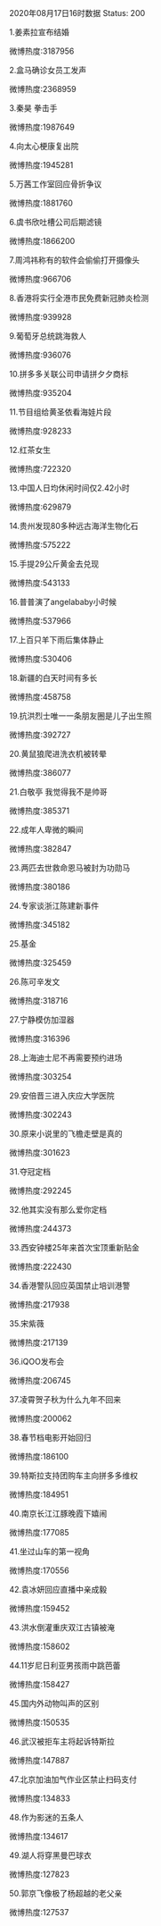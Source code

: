 2020年08月17日16时数据
Status: 200

1.姜素拉宣布结婚

微博热度:3187956

2.盒马确诊女员工发声

微博热度:2368959

3.秦昊 拳击手

微博热度:1987649

4.向太心梗康复出院

微博热度:1945281

5.万茜工作室回应骨折争议

微博热度:1881760

6.虞书欣吐槽公司后期滤镜

微博热度:1866200

7.周鸿祎称有的软件会偷偷打开摄像头

微博热度:966706

8.香港将实行全港市民免费新冠肺炎检测

微博热度:939928

9.葡萄牙总统跳海救人

微博热度:936076

10.拼多多关联公司申请拼夕夕商标

微博热度:935204

11.节目组给黄圣依看海娃片段

微博热度:928233

12.红茶女生

微博热度:722320

13.中国人日均休闲时间仅2.42小时

微博热度:629879

14.贵州发现80多种远古海洋生物化石

微博热度:575222

15.手提29公斤黄金去兑现

微博热度:543133

16.普普演了angelababy小时候

微博热度:537966

17.上百只羊下雨后集体静止

微博热度:530406

18.新疆的白天时间有多长

微博热度:458758

19.抗洪烈士唯一一条朋友圈是儿子出生照

微博热度:392727

20.黄鼠狼爬进洗衣机被转晕

微博热度:386077

21.白敬亭 我觉得我不是帅哥

微博热度:385371

22.成年人卑微的瞬间

微博热度:382847

23.两匹去世救命恩马被封为功勋马

微博热度:380186

24.专家谈浙江陈建新事件

微博热度:345182

25.基金

微博热度:325459

26.陈可辛发文

微博热度:318716

27.宁静模仿加湿器

微博热度:316396

28.上海迪士尼不再需要预约进场

微博热度:303254

29.安倍晋三进入庆应大学医院

微博热度:302243

30.原来小说里的飞檐走壁是真的

微博热度:301623

31.夺冠定档

微博热度:292245

32.他其实没有那么爱你定档

微博热度:244373

33.西安钟楼25年来首次宝顶重新贴金

微博热度:222430

34.香港警队回应英国禁止培训港警

微博热度:217938

35.宋紫薇

微博热度:217139

36.iQOO发布会

微博热度:206745

37.凌霄贺子秋为什么九年不回来

微博热度:200062

38.春节档电影开始回归

微博热度:186100

39.特斯拉支持团购车主向拼多多维权

微博热度:184951

40.南京长江江豚晚霞下嬉闹

微博热度:177085

41.坐过山车的第一视角

微博热度:170556

42.袁冰妍回应直播中亲成毅

微博热度:159452

43.洪水倒灌重庆双江古镇被淹

微博热度:158602

44.11岁尼日利亚男孩雨中跳芭蕾

微博热度:158427

45.国内外动物叫声的区别

微博热度:150535

46.武汉被拒车主将起诉特斯拉

微博热度:147887

47.北京加油加气作业区禁止扫码支付

微博热度:134833

48.作为影迷的五条人

微博热度:134617

49.湖人将穿黑曼巴球衣

微博热度:127823

50.郭京飞像极了杨超越的老父亲

微博热度:127537

